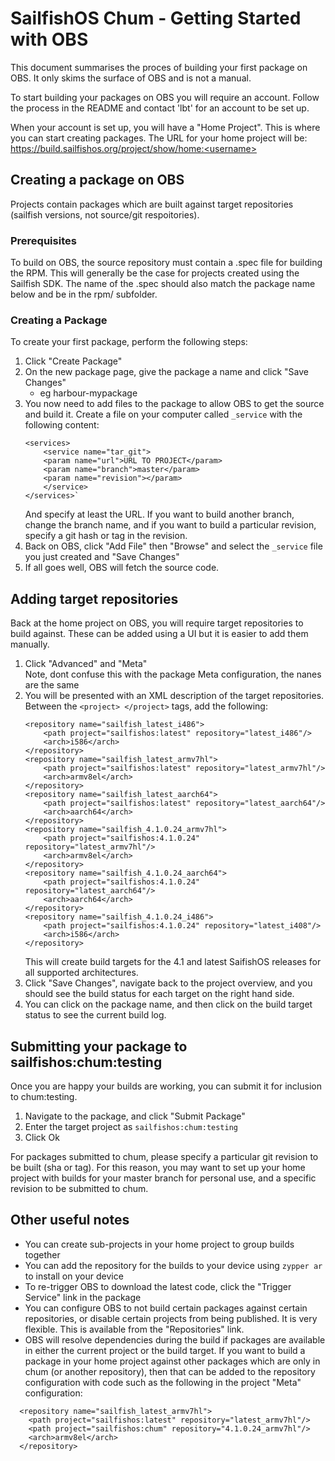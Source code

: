 # SailfishOS Chum - Getting Started with OBS

This document summarises the proces of building your first package on 
OBS.  It only skims the surface of OBS and is not a manual.

To start building your packages on OBS you will require an account.
Follow the process in the README and contact 'lbt' for an account to 
be set up.

When your account is set up, you will have a "Home Project".  This is where
you can start creating packages.  The URL for your home project will be:
https://build.sailfishos.org/project/show/home:<username>

## Creating a package on OBS

Projects contain packages which are built against target repositories
(sailfish versions, not source/git respoitories).

### Prerequisites

To build on OBS, the source repository must contain a .spec file for building the RPM.
This will generally be the case for projects created using the Sailfish SDK.  The name
of the .spec should also match the package name below and be in the rpm/ subfolder.

### Creating a Package

To create your first package, perform the following steps:

1. Click "Create Package"
2. On the new package page, give the package a name and click "Save Changes"
   * eg harbour-mypackage
3. You now need to add files to the package to allow OBS to get the source and
build it.  Create a file on your computer called `_service` with the following content:
    ```
    <services>
        <service name="tar_git">
        <param name="url">URL TO PROJECT</param>
        <param name="branch">master</param>
        <param name="revision"></param>
        </service>
    </services>`
    ```
   And specify at least the URL.  If you want to build another branch, change the 
   branch name, and if you want to build a particular revision, specify a git hash
   or tag in the revision.
4. Back on OBS, click "Add File" then "Browse" and select the `_service` file you
   just created and "Save Changes"
5. If all goes well, OBS will fetch the source code.

## Adding target repositories

Back at the home project on OBS, you will require target repositories to build against.
These can be added using a UI but it is easier to add them manually.

1. Click "Advanced" and "Meta"<br>
   Note, dont confuse this with the package Meta configuration, the nanes are the same
2. You will be presented with an XML description of the target repositories.  Between
   the ```<project> </project>``` tags, add the following:
    ```
    <repository name="sailfish_latest_i486">
        <path project="sailfishos:latest" repository="latest_i486"/>
        <arch>i586</arch>
    </repository>
    <repository name="sailfish_latest_armv7hl">
        <path project="sailfishos:latest" repository="latest_armv7hl"/>
        <arch>armv8el</arch>
    </repository>
    <repository name="sailfish_latest_aarch64">
        <path project="sailfishos:latest" repository="latest_aarch64"/>
        <arch>aarch64</arch>
    </repository>
    <repository name="sailfish_4.1.0.24_armv7hl">
        <path project="sailfishos:4.1.0.24" repository="latest_armv7hl"/>
        <arch>armv8el</arch>
    </repository>
    <repository name="sailfish_4.1.0.24_aarch64">
        <path project="sailfishos:4.1.0.24" repository="latest_aarch64"/>
        <arch>aarch64</arch>
    </repository>
    <repository name="sailfish_4.1.0.24_i486">
        <path project="sailfishos:4.1.0.24" repository="latest_i408"/>
        <arch>i586</arch>
    </repository>
    ```
   This will create build targets for the 4.1 and latest SaifishOS releases for
   all supported architectures.
3. Click "Save Changes", navigate back to the project overview, and you should see
   the build status for each target on the right hand side.
4. You can click on the package name, and then click on the build target status to
   see the current build log.
  
## Submitting your package to sailfishos:chum:testing

Once you are happy your builds are working, you can submit it for inclusion to chum:testing.

1. Navigate to the package, and click "Submit Package"
2. Enter the target project as `sailfishos:chum:testing`
3. Click Ok

For packages submitted to chum, please specify a particular git revision to be built (sha or tag).
For this reason, you may want to set up your home project with builds for your master
branch for personal use, and a specific revision to be submitted to chum.

## Other useful notes

* You can create sub-projects in your home project to group builds together
* You can add the repository for the builds to your device using `zypper ar` to install
  on your device
* To re-trigger OBS to download the latest code, click the "Trigger Service" link in the package
* You can configure OBS to not build certain packages against certain repositories, or disable
  certain projects from being published.  It is very flexible.  This is available from the "Repositories"
  link.
* OBS will resolve dependencies during the build if packages are available in either the current project or 
  the build target.  If you want to build a package in your home project against other packages which are only
  in chum (or another repository), then that can be added to the repository configuration with code such 
  as the following in the project "Meta" configuration:
```
  <repository name="sailfish_latest_armv7hl">
    <path project="sailfishos:latest" repository="latest_armv7hl"/>
    <path project="sailfishos:chum" repository="4.1.0.24_armv7hl"/>
    <arch>armv8el</arch>
  </repository>
```
